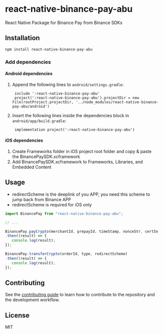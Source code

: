 # react-native-binance-pay-abu

React Native Package for Binance Pay from Binance SDKs

## Installation

```sh
npm install react-native-binance-pay-abu
```

### Add dependencies

#### Android dependencies

1. Append the following lines to `android/settings.gradle`:
   ```
    include ':react-native-binance-pay-abu'
    project(':react-native-binance-pay-abu').projectDir = new File(rootProject.projectDir, '../node_modules/react-native-binance-pay-abu/android')
   ```
2. Insert the following lines inside the dependencies block in `android/app/build.gradle`:
   ```
    implementation project(':react-native-binance-pay-abu')
   ```

#### iOS dependencies

1. Create Frameworks folder in iOS project root folder and copy & paste the BinancePaySDK.xcframework
2. Add BinancePaySDK.xcframework to Frameworks, Libraries, and Embedded Content


## Usage

- redirectScheme is the deeplink of you APP, you need this scheme to jump back from Binance APP
- redirectScheme is required for iOS only

```js
import BinancePay from "react-native-binance-pay-abu";

// ...

BinancePay.payCrypto(merchantId, prepayId, timeStamp, nonceStr, certSn, sign, redirectScheme)
.then((result) => {
   console.log(result);
});

BinancePay.transferCrypto(orderId, type, redirectScheme)
.then((result) => {
   console.log(result);
});

```

## Contributing

See the [contributing guide](CONTRIBUTING.md) to learn how to contribute to the repository and the development workflow.

## License

MIT
